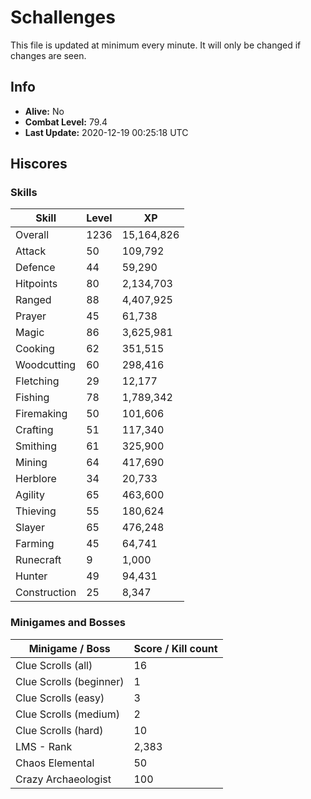 # Schallenges

This file is updated at minimum every minute. It will only be changed if changes are seen.

## Info

 - **Alive:** No
 - **Combat Level:** 79.4
 - **Last Update:** 2020-12-19 00:25:18 UTC

## Hiscores

### Skills

| Skill | Level | XP |
|--|--|--|
| Overall | 1236 | 15,164,826 |
| Attack | 50 | 109,792 |
| Defence | 44 | 59,290 |
| Hitpoints | 80 | 2,134,703 |
| Ranged | 88 | 4,407,925 |
| Prayer | 45 | 61,738 |
| Magic | 86 | 3,625,981 |
| Cooking | 62 | 351,515 |
| Woodcutting | 60 | 298,416 |
| Fletching | 29 | 12,177 |
| Fishing | 78 | 1,789,342 |
| Firemaking | 50 | 101,606 |
| Crafting | 51 | 117,340 |
| Smithing | 61 | 325,900 |
| Mining | 64 | 417,690 |
| Herblore | 34 | 20,733 |
| Agility | 65 | 463,600 |
| Thieving | 55 | 180,624 |
| Slayer | 65 | 476,248 |
| Farming | 45 | 64,741 |
| Runecraft | 9 | 1,000 |
| Hunter | 49 | 94,431 |
| Construction | 25 | 8,347 |

### Minigames and Bosses

| Minigame / Boss | Score / Kill count |
|--|--|
| Clue Scrolls (all) | 16 |
| Clue Scrolls (beginner) | 1 |
| Clue Scrolls (easy) | 3 |
| Clue Scrolls (medium) | 2 |
| Clue Scrolls (hard) | 10 |
| LMS - Rank | 2,383 |
| Chaos Elemental | 50 |
| Crazy Archaeologist | 100 |
